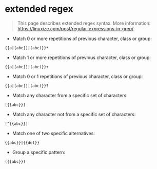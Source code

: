 # extended regex

> This page describes extended regex syntax.
> More information: <https://linuxize.com/post/regular-expressions-in-grep/>.

- Match 0 or more repetitions of previous character, class or group:

`{{a|[abc]]|(abc)}}*`

- Match 1 or more repetitions of previous character, class or group:

`{{a|[abc]]|(abc)}}+`

- Match 0 or 1 repetitions of previous character, class or group:

`{{a|[abc]]|(abc)}}?`

- Match any character from a specific set of characters:

`[{{abc}}]`

- Match any character not from a specific set of characters:

`[^{{abc}}]`

- Match one of two specific alternatives:

`{{abc}}|{{def}}`

- Group a specific pattern:

`({{abc}})`

